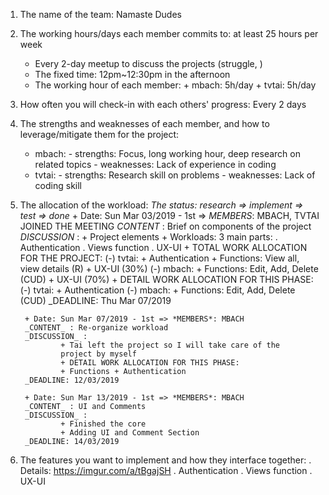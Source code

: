 1. The name of the team: Namaste Dudes
2. The working hours/days each member commits to: at least 25 hours per week
      + Every 2-day meetup to discuss the projects (struggle, )
      + The fixed time: 12pm~12:30pm in the afternoon
      + The working hour of each member:
            + mbach: 5h/day
            + tvtai: 5h/day

3. How often you will check-in with each others' progress: Every 2 days
4. The strengths and weaknesses of each member, and how to leverage/mitigate them for the project:
      + mbach:
              - strengths: Focus, long working hour, deep research on related topics
              - weaknesses: Lack of experience in coding
      + tvtai:
              - strengths: Research skill on problems
              - weaknesses: Lack of coding skill
5. The allocation of the workload: *The status: research => implement => test => done* 
        + Date: Sun Mar 03/2019 - 1st => *MEMBERS*: MBACH, TVTAI JOINED THE MEETING
        _CONTENT_ : Brief on components of the project
        _DISCUSSION_ :
                + Project elements
                + Workloads: 3 main parts:
                        . Authentication
                        . Views function
                        . UX-UI
                + TOTAL WORK ALLOCATION FOR THE PROJECT:
                (-) tvtai: 
                        + Authentication
                        + Functions: View all, view details (R)
                        + UX-UI (30%)
                (-) mbach:
                        + Functions: Edit, Add, Delete (CUD)
                        + UX-UI (70%)
                + DETAIL WORK ALLOCATION FOR THIS PHASE:
                (-) tvtai: 
                        + Authentication
                (-) mbach:
                        + Functions: Edit, Add, Delete (CUD)
        _DEADLINE: Thu Mar 07/2019

        + Date: Sun Mar 07/2019 - 1st => *MEMBERS*: MBACH
        _CONTENT_ : Re-organize workload
        _DISCUSSION_ :
                + Tai left the project so I will take care of the
                project by myself
                + DETAIL WORK ALLOCATION FOR THIS PHASE:
                + Functions + Authentication
        _DEADLINE: 12/03/2019
        
        + Date: Sun Mar 13/2019 - 1st => *MEMBERS*: MBACH
        _CONTENT_ : UI and Comments
        _DISCUSSION_ :
                + Finished the core
                + Adding UI and Comment Section
        _DEADLINE: 14/03/2019

6. The features you want to implement and how they interface together:
        . Details: https://imgur.com/a/tBgajSH
        . Authentication
        . Views function
        . UX-UI